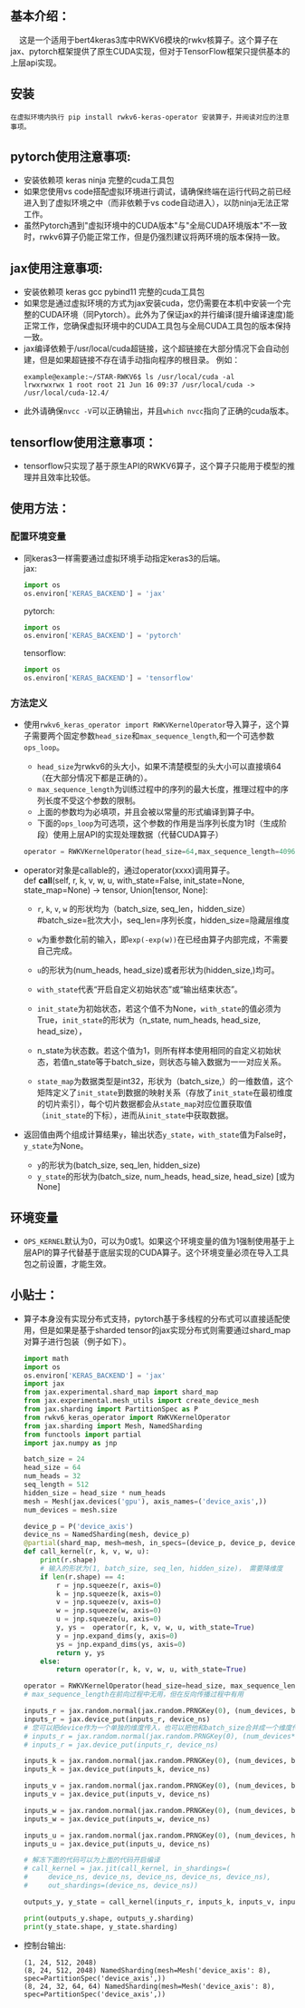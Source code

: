 
## 基本介绍：
&nbsp;&nbsp;&nbsp;&nbsp;这是一个适用于bert4keras3库中RWKV6模块的rwkv核算子。这个算子在jax、pytorch框架提供了原生CUDA实现，但对于TensorFlow框架只提供基本的上层api实现。
## 安装
`在虚拟环境内执行 pip install rwkv6-keras-operator 安装算子，并阅读对应的注意事项。`
## pytorch使用注意事项:
- 安装依赖项 keras ninja 完整的cuda工具包
- 如果您使用vs code搭配虚拟环境进行调试，请确保终端在运行代码之前已经进入到了虚拟环境之中（而非依赖于vs code自动进入），以防ninja无法正常工作。
- 虽然Pytorch遇到"虚拟环境中的CUDA版本"与"全局CUDA环境版本"不一致时，rwkv6算子仍能正常工作，但是仍强烈建议将两环境的版本保持一致。


## jax使用注意事项:
- 安装依赖项 keras gcc pybind11 完整的cuda工具包
- 如果您是通过虚拟环境的方式为jax安装cuda，您仍需要在本机中安装一个完整的CUDA环境（同Pytorch）。此外为了保证jax的并行编译(提升编译速度)能正常工作，您确保虚拟环境中的CUDA工具包与全局CUDA工具包的版本保持一致。
- jax编译依赖于/usr/local/cuda超链接，这个超链接在大部分情况下会自动创建，但是如果超链接不存在请手动指向程序的根目录。
  例如：
  ```shell
  example@example:~/STAR-RWKV6$ ls /usr/local/cuda -al
  lrwxrwxrwx 1 root root 21 Jun 16 09:37 /usr/local/cuda -> /usr/local/cuda-12.4/
  ```
- 此外请确保`nvcc -V`可以正确输出，并且`which nvcc`指向了正确的cuda版本。

## tensorflow使用注意事项：
- tensorflow只实现了基于原生API的RWKV6算子，这个算子只能用于模型的推理并且效率比较低。

## 使用方法：
### 配置环境变量
- 同keras3一样需要通过虚拟环境手动指定keras3的后端。  
  jax:
  ```python
  import os
  os.environ['KERAS_BACKEND'] = 'jax'
  ```
  pytorch:
  ```python
  import os
  os.environ['KERAS_BACKEND'] = 'pytorch'
  ```
  tensorflow:
  ```python
  import os
  os.environ['KERAS_BACKEND'] = 'tensorflow'
  ```
### 方法定义
- 使用`rwkv6_keras_operator import RWKVKernelOperator`导入算子，这个算子需要两个固定参数`head_size`和`max_sequence_length`,和一个可选参数`ops_loop`。
  - `head_size`为rwkv6的头大小，如果不清楚模型的头大小可以直接填64（在大部分情况下都是正确的）。
  - `max_sequence_length`为训练过程中的序列的最大长度，推理过程中的序列长度不受这个参数的限制。
  - 上面的参数均为必填项，并且会被以常量的形式编译到算子中。
  - 下面的`ops_loop`为可选项，这个参数的作用是当序列长度为1时（生成阶段）使用上层API的实现处理数据（代替CUDA算子）
  ```python
  operator = RWKVKernelOperator(head_size=64,max_sequence_length=4096, ops_loop=False)
  ```

- operator对象是callable的，通过operator(xxxx)调用算子。  
  def __call__(self, r, k, v, w, u, with_state=False, init_state=None, state_map=None) -> tensor, Union[tensor, None]:
  - `r`, `k`, `v`, `w` 的形状均为（batch_size, seq_len，hidden_size）  
  #batch_size=批次大小，seq_len=序列长度，hidden_size=隐藏层维度
  - `w`为重参数化前的输入，即`exp(-exp(w))`在已经由算子内部完成，不需要自己完成。
  - `u`的形状为(num_heads, head_size)或者形状为(hidden_size,)均可。
  - `with_state`代表“开启自定义初始状态”或“输出结束状态”。
  - `init_state`为初始状态，若这个值不为None，`with_state`的值必须为True，`init_state`的形状为（n_state, num_heads, head_size, head_size），
  - n_state为状态数。若这个值为1，则所有样本使用相同的自定义初始状态，若值n_state等于batch_size，则状态与输入数据为一一对应关系。

  - `state_map`为数据类型是int32，形状为（batch_size,）的一维数值，这个矩阵定义了`init_state`到数据的映射关系（存放了`init_state`在最初维度的切片索引），每个切片数据都会从`state_map`对应位置获取值（`init_state`的下标），进而从`init_state`中获取数据。

- 返回值由两个组成计算结果`y`，输出状态`y_state`，`with_state`值为False时，`y_state`为None。
  - `y`的形状为(batch_size, seq_len, hidden_size)
  - `y_state`的形状为(batch_size, num_heads, head_size, head_size) [或为None]
## 环境变量
- `OPS_KERNEL`默认为0，可以为0或1。如果这个环境变量的值为1强制使用基于上层API的算子代替基于底层实现的CUDA算子。这个环境变量必须在导入工具包之前设置，才能生效。
## 小贴士：
- 算子本身没有实现分布式支持，pytorch基于多线程的分布式可以直接适配使用，但是如果是基于sharded tensor的jax实现分布式则需要通过shard_map对算子进行包装（例子如下）。
  ```python
  import math
  import os
  os.environ['KERAS_BACKEND'] = 'jax'
  import jax
  from jax.experimental.shard_map import shard_map
  from jax.experimental.mesh_utils import create_device_mesh
  from jax.sharding import PartitionSpec as P
  from rwkv6_keras_operator import RWKVKernelOperator
  from jax.sharding import Mesh, NamedSharding
  from functools import partial
  import jax.numpy as jnp

  batch_size = 24
  head_size = 64
  num_heads = 32
  seq_length = 512
  hidden_size = head_size * num_heads
  mesh = Mesh(jax.devices('gpu'), axis_names=('device_axis',))
  num_devices = mesh.size
  
  device_p = P('device_axis')
  device_ns = NamedSharding(mesh, device_p)
  @partial(shard_map, mesh=mesh, in_specs=(device_p, device_p, device_p, device_p, device_p), out_specs=(device_p, device_p), check_rep=False)
  def call_kernel(r, k, v, w, u):
      print(r.shape)
      # 输入的形状为(1, batch_size, seq_len, hidden_size)， 需要降维度
      if len(r.shape) == 4: 
          r = jnp.squeeze(r, axis=0)
          k = jnp.squeeze(k, axis=0)
          v = jnp.squeeze(v, axis=0)
          w = jnp.squeeze(w, axis=0)
          u = jnp.squeeze(u, axis=0)
          y, ys =  operator(r, k, v, w, u, with_state=True)
          y = jnp.expand_dims(y, axis=0)
          ys = jnp.expand_dims(ys, axis=0)
          return y, ys
      else:
          return operator(r, k, v, w, u, with_state=True)
  
  operator = RWKVKernelOperator(head_size=head_size, max_sequence_length=seq_length)
  # max_sequence_length在前向过程中无用，但在反向传播过程中有用

  inputs_r = jax.random.normal(jax.random.PRNGKey(0), (num_devices, batch_size, seq_length, hidden_size))
  inputs_r = jax.device_put(inputs_r, device_ns)
  # 您可以把device作为一个单独的维度传入，也可以把他和batch_size合并成一个维度传入
  # inputs_r = jax.random.normal(jax.random.PRNGKey(0), (num_devices*batch_size, seq_length, hidden_size))
  # inputs_r = jax.device_put(inputs_r, device_ns)

  inputs_k = jax.random.normal(jax.random.PRNGKey(0), (num_devices, batch_size, seq_length, hidden_size))
  inputs_k = jax.device_put(inputs_k, device_ns)

  inputs_v = jax.random.normal(jax.random.PRNGKey(0), (num_devices, batch_size, seq_length, hidden_size))
  inputs_v = jax.device_put(inputs_v, device_ns)

  inputs_w = jax.random.normal(jax.random.PRNGKey(0), (num_devices, batch_size, seq_length, hidden_size))
  inputs_w = jax.device_put(inputs_w, device_ns)

  inputs_u = jax.random.normal(jax.random.PRNGKey(0), (num_devices, hidden_size))
  inputs_u = jax.device_put(inputs_u, device_ns)

  # 解冻下面的代码可以为上面的代码开启编译
  # call_kernel = jax.jit(call_kernel, in_shardings=(
  #     device_ns, device_ns, device_ns, device_ns, device_ns),
  #     out_shardings=(device_ns, device_ns))

  outputs_y, y_state = call_kernel(inputs_r, inputs_k, inputs_v, inputs_w, inputs_u)

  print(outputs_y.shape, outputs_y.sharding)
  print(y_state.shape, y_state.sharding)
  ```

- 控制台输出:
  ```shell
  (1, 24, 512, 2048)
  (8, 24, 512, 2048) NamedSharding(mesh=Mesh('device_axis': 8), spec=PartitionSpec('device_axis',))
  (8, 24, 32, 64, 64) NamedSharding(mesh=Mesh('device_axis': 8), spec=PartitionSpec('device_axis',))
  ```